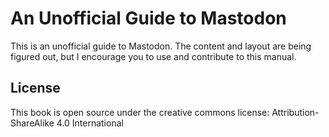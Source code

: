 # An Unofficial Guide to Mastodon

This is an unofficial guide to Mastodon. The content and layout are being figured out, but I encourage you to use and contribute to this manual.

## License

This book is open source under the creative commons license: Attribution-ShareAlike 4.0 International



